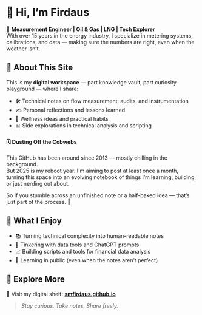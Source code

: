 # 👋 Hi, I’m Firdaus
🎯 **Measurement Engineer | Oil & Gas | LNG | Tech Explorer**  
With over 15 years in the energy industry, I specialize in metering systems, calibrations, and data — making sure the numbers are right, even when the weather isn’t.

## 🧭 About This Site
This is my **digital workspace** — part knowledge vault, part curiosity playground — where I share:

- 🛠️ Technical notes on flow measurement, audits, and instrumentation  
- ✍️ Personal reflections and lessons learned  
- 🌱 Wellness ideas and practical habits  
- 📊 Side explorations in technical analysis and scripting

#### 🗓️ Dusting Off the Cobwebs
This GitHub has been around since 2013 — mostly chilling in the background.  
But 2025 is my reboot year. I'm aiming to post at least once a month, turning this space into an evolving notebook of things I’m learning, building, or just nerding out about.

So if you stumble across an unfinished note or a half-baked idea — that’s just part of the process. 🙂

## 🎒 What I Enjoy
- 📚 Turning technical complexity into human-readable notes  
- 🤖 Tinkering with data tools and ChatGPT prompts  
- 📈 Building scripts and tools for financial data analysis  
- 🚧 Learning in public (even when the notes aren’t perfect)

## 🔗 Explore More
📂 Visit my digital shelf: [**smfirdaus.github.io**](https://smfirdaus.github.io)

> _Stay curious. Take notes. Share freely._
